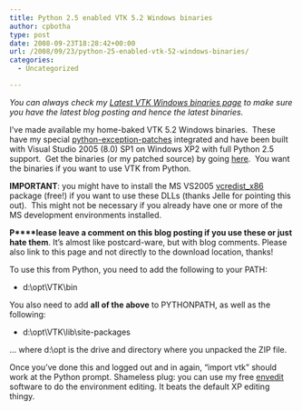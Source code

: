 ```yaml
---
title: Python 2.5 enabled VTK 5.2 Windows binaries
author: cpbotha
type: post
date: 2008-09-23T18:28:42+00:00
url: /2008/09/23/python-25-enabled-vtk-52-windows-binaries/
categories:
  - Uncategorized

---
```

_You can always check my [Latest VTK Windows binaries page][1] to make sure you have the latest blog posting and hence the latest binaries._

I&#8217;ve made available my home-baked VTK 5.2 Windows binaries.  These have my special [python-exception-patches][2] integrated and have been built with Visual Studio 2005 (8.0) SP1 on Windows XP2 with full Python 2.5 support.  Get the binaries (or my patched source) by going [here][3].  You want the binaries if you want to use VTK from Python.

**IMPORTANT**: you might have to install the MS VS2005 [vcredist_x86][4] package (free!) if you want to use these DLLs (thanks Jelle for pointing this out).  This might not be necessary if you already have one or more of the MS development environments installed.

**P****lease leave a comment on this blog posting if you use these or just hate them**. It’s almost like postcard-ware, but with blog comments. Please also link to this page and not directly to the download location, thanks!

To use this from Python, you need to add the following to your PATH:

  * d:\opt\VTK\bin

You also need to add **all of the above** to PYTHONPATH, as well as the following:

  * d:\opt\VTK\lib\site-packages

… where d:\opt is the drive and directory where you unpacked the ZIP file.
  
Once you’ve done this and logged out and in again, “import vtk” should work at the Python prompt. Shameless plug: you can use my free [envedit][5] software to do the environment editing. It beats the default XP editing thingy.

 [1]: http://cpbotha.net/software/latest-vtk-windows-binaries/ "Latest VTK Windows binaries page."
 [2]: http://public.kitware.com/pipermail/vtk-developers/2006-August/004260.html "Mailing list mail with my python exception patch work."
 [3]: http://visualisation.tudelft.nl/~cpbotha/files/vtk_itk/vtk-5.2/ "Link to VTK 5.2 windows binaries download"
 [4]: http://www.microsoft.com/downloads/details.aspx?familyid=32BC1BEE-A3F9-4C13-9C99-220B62A191EE&displaylang=en "link to vcredist_x86.exe"
 [5]: ../software/envedit "envedit homepage"
